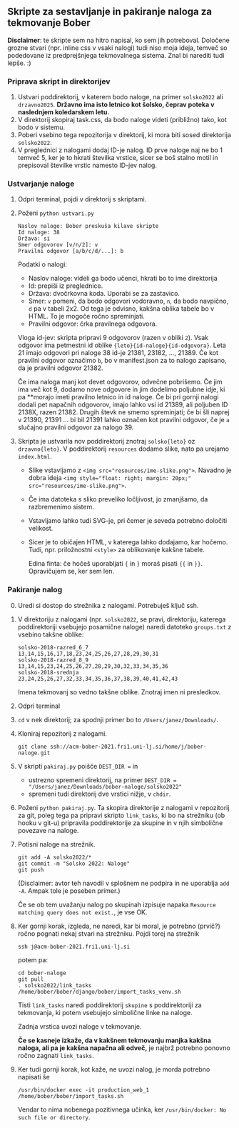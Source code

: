## Skripte za sestavljanje in pakiranje naloga za tekmovanje Bober

**Disclaimer**: te skripte sem na hitro napisal, ko sem jih potreboval. Določene grozne stvari (npr. inline css v vsaki nalogi) tudi niso moja ideja, temveč so podedovane iz predprejšnjega tekmovalnega sistema. Znal bi narediti tudi lepše. :)

### Priprava skript in direktorijev

1. Ustvari poddirektorij, v katerem bodo naloge, na primer `solsko2022` ali `drzavno2025`. **Državno ima isto letnico kot šolsko, čeprav poteka v naslednjem koledarskem letu.**
2. V direktorij skopiraj task.css, da bodo naloge videti (približno) tako, kot bodo v sistemu.
3. Poberi vsebino tega repozitorija v direktorij, ki mora biti sosed direktorija `solsko2022`.
4. V preglednici z nalogami dodaj ID-je nalog. ID prve naloge naj ne bo 1 temveč 5, ker je to hkrati številka vrstice, sicer se boš stalno motil in prepisoval številke vrstic namesto ID-jev nalog.

### Ustvarjanje naloge

1. Odpri terminal, pojdi v direktorij s skriptami.
2. Poženi `python ustvari.py`

    ```
    Naslov naloge: Bober preskuša kilave skripte
    Id naloge: 38
    Država: si
    Smer odgovorov [v/n/2]: v
    Pravilni odgovor [a/b/c/d/...]: b
    ```

    Podatki o nalogi:

    - Naslov naloge: videli ga bodo učenci, hkrati bo to ime direktorija
    - Id: prepiši iz preglednice.
    - Država: dvočrkovna koda. Uporabi se za zastavico.
    - Smer: `v` pomeni, da bodo odgovori vodoravno, `n`, da bodo navpično, `d` pa v tabeli 2x2. Od tega je odvisno, kakšna oblika tabele bo v HTML. To je mogoče ročno spreminjati.
    - Pravilni odgovor: črka pravilnega odgovora.
        
    Vloga id-jev: skripta pripravi 9 odgovorov (razen v obliki `2`). Vsak odgovor ima petmestni id oblike `{leto}{id-naloge}{id-odgovora}`. Leta 21 imajo odgovori pri naloge 38 id-je 21381, 23182, ..., 21389. Če kot pravilni odgovor označimo `b`, bo v manifest.json za to nalogo zapisano, da je pravilni odgovor 21382.

    Če ima naloga manj kot devet odgovorov, odvečne pobrišemo. Če jim ima več kot 9, dodamo nove odgovore in jim dodelimo poljubne idje, ki pa **morajo imeti pravilno letnico in id naloge. Če bi pri gornji nalogi dodali pet napačnih odgovorov, imajo lahko vsi id 21389, ali poljuben ID 2138X, razen 21382. Drugih števk ne smemo spreminjati; če bi šli naprej v 21390, 21391 ... bi bil 21391 lahko označen kot pravilni odgovor, če je `a` slučajno pravilni odgovor za nalogo 39.

4. Skripta je ustvarila nov poddirektorij znotraj `solsko{leto}` oz `drzavno{leto}`. V poddirektorij `resources` dodamo slike, nato pa urejamo `index.html`.

    - Slike vstavljamo z `<img src="resources/ime-slike.png">`. Navadno je dobra ideja `<img style="float: right; margin: 20px;" src="resources/ime-slike.png">`.
    - Če ima datoteka s sliko preveliko ločljivost, jo zmanjšamo, da razbremenimo sistem.
    - Vstavljamo lahko tudi SVG-je, pri čemer je seveda potrebno določiti velikost.
    - Sicer je to običajen HTML, v katerega lahko dodajamo, kar hočemo. Tudi, npr. priložnostni `<style>` za oblikovanje kakšne tabele.
    
        Edina finta: če hočeš uporabljati `{` in `}` moraš pisati `{{` in `}}`. Opravičujem se, ker sem len.


### Pakiranje nalog

0. Uredi si dostop do strežnika z nalogami. Potrebuješ ključ ssh.
1. V direktoriju z nalogami (npr. `solsko2022`, se pravi, direktoriju, katerega poddirektoriji vsebujejo posamične naloge) naredi datoteko `groups.txt` z vsebino takšne oblike:

    ```
    solsko-2018-razred_6_7  13,14,15,16,17,18,23,24,25,26,27,28,29,30,31
    solsko-2018-razred_8_9  13,14,15,23,24,25,26,27,28,29,30,32,33,34,35,36
    solsko-2018-srednja     23,24,25,26,27,32,33,34,35,36,37,38,39,40,41,42,43
    ```

    Imena tekmovanj so vedno takšne oblike. Znotraj imen ni presledkov.

2. Odpri terminal
3. `cd` v nek direktorij; za spodnji primer bo to `/Users/janez/Downloads/`.
4. Kloniraj repozitorij z nalogami.

   ```
   git clone ssh://acm-bober-2021.fri1.uni-lj.si/home/j/bober-naloge.git
   ```
5. V skripti `pakiraj.py` poišče `DEST_DIR =` in 
   - ustrezno spremeni direktorij, na primer `DEST_DIR = "/Users/janez/Downloads/bober-naloge/solsko2022"`
   - spremeni tudi direktorij dve vrstici nižje, v `chdir`.

6. Poženi `python pakiraj.py`. Ta skopira direktorije z nalogami v repozitorij za git, poleg tega pa pripravi skripto `link_tasks`, ki bo na strežniku (ob hooku v git-u) pripravila poddirektorije za skupine in v njih simbolične povezave na naloge.

7. Potisni naloge na strežnik.

   ```
   git add -A solsko2022/*  
   git commit -m "Solsko 2022: Naloge"
   git push
   ```

   (Disclaimer: avtor teh navodil v splošnem ne podpira in ne uporablja `add -A`. Ampak tole je poseben primer.)

   Če se ob tem uvažanju nalog po skupinah izpisuje napaka `Resource matching query does not exist.`, je vse OK.

8. Ker gornji korak, izgleda, ne naredi, kar bi moral, je potrebno (prvič?) ročno pognati nekaj stvari na strežniku. Pojdi torej na strežnik

   ```
   ssh j@acm-bober-2021.fri1.uni-lj.si
   ```

   potem pa:

   ```
   cd bober-naloge
   git pull
   . solsko2022/link_tasks
   /home/bober/bober/django/bober/import_tasks_venv.sh
   ```

   Tisti `link_tasks` naredi poddirektorij `skupine` s poddirektoriji za tekmovanja, ki potem vsebujejo simbolične linke na naloge.

   Zadnja vrstica uvozi naloge v tekmovanje.

   **Če se kasneje izkaže, da v kakšnem tekmovanju manjka kakšna naloga, ali pa je kakšna napačna ali odveč,** je najbrž potrebno ponovno ročno zagnati `link_tasks`.

9. Ker tudi gornji korak, kot kaže, ne uvozi nalog, je morda potrebno napisati še 

    ```
    /usr/bin/docker exec -it production_web_1 /home/bober/bober/import_tasks.sh
    ```

    Vendar to nima nobenega pozitivnega učinka, ker `/usr/bin/docker: No such file or directory`.
